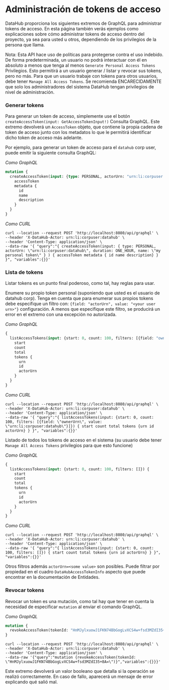 # Administración de tokens de acceso

DataHub proporciona los siguientes extremos de GraphQL para administrar tokens de acceso. En esta página también verás ejemplos
como explicaciones sobre cómo administrar tokens de acceso dentro del proyecto, ya sea para usted u otros, dependiendo de los privilegios de la persona que llama.

Nota: Esta API hace uso de políticas para protegerse contra el uso indebido. De forma predeterminada, un usuario no podrá interactuar con él en absoluto a menos que tenga al menos `Generate Personal Access Tokens` Privilegios.
Esto permitirá a un usuario generar / listar y revocar sus tokens, pero no más.
Para que un usuario trabaje con tokens para otros usuarios, debe tener `Manage All Access Tokens`.
Se recomienda ENCARECIDAMENTE que solo los administradores del sistema DataHub tengan privilegios de nivel de administración.

### Generar tokens

Para generar un token de acceso, simplemente use el botón `createAccessToken(input: GetAccessTokenInput!)` Consulta GraphQL.
Este extremo devolverá un `AccessToken` objeto, que contiene la propia cadena de token de acceso junto con los metadatos
lo que le permitirá identificar dicho token de acceso más adelante.

Por ejemplo, para generar un token de acceso para el `datahub` corp user, puede emitir la siguiente consulta GraphQL:

*Como GraphQL*

```graphql
mutation {
  createAccessToken(input: {type: PERSONAL, actorUrn: "urn:li:corpuser:datahub", duration: ONE_HOUR, name: "my personal token"}) {
    accessToken
    metadata {
      id
      name
      description
    }
  }
}
```

*Como CURL*

```curl
curl --location --request POST 'http://localhost:8080/api/graphql' \
--header 'X-DataHub-Actor: urn:li:corpuser:datahub' \
--header 'Content-Type: application/json' \
--data-raw '{ "query":"{ createAccessToken(input: { type: PERSONAL, actorUrn: \"urn:li:corpuser:datahub\", duration: ONE_HOUR, name: \"my personal token\" } ) { accessToken metadata { id name description} } }", "variables":{}}'
```

### Lista de tokens

Listar tokens es un punto final poderoso, como tal, hay reglas para usar.

Enumere su propio token personal (suponiendo que usted es el usuario de datahub corp). Tenga en cuenta que para enumerar sus propios tokens debe
especifique un filtro con: `{field: "actorUrn", value: "<your user urn>"}` configuración. A menos que especifique este filtro, se producirá un error en el extremo con una excepción no autorizada.

*Como GraphQL*

```graphql
{
  listAccessTokens(input: {start: 0, count: 100, filters: [{field: "ownerUrn", value: "urn:li:corpuser:datahub"}]}) {
    start
    count
    total
    tokens {
      urn
      id
      actorUrn
    }
  }
}
```

*Como CURL*

```curl
curl --location --request POST 'http://localhost:8080/api/graphql' \
--header 'X-DataHub-Actor: urn:li:corpuser:datahub' \
--header 'Content-Type: application/json' \
--data-raw '{ "query":"{ listAccessTokens(input: {start: 0, count: 100, filters: [{field: \"ownerUrn\", value: \"urn:li:corpuser:datahub\"}]}) { start count total tokens {urn id actorUrn} } }", "variables":{}}'
```

Listado de todos los tokens de acceso en el sistema (su usuario debe tener `Manage All Access Tokens` privilegios para que esto funcione)

*Como GraphQL*

```graphql
{
  listAccessTokens(input: {start: 0, count: 100, filters: []}) {
    start
    count
    total
    tokens {
      urn
      id
      actorUrn
    }
  }
}
```

*Como CURL*

```curl
curl --location --request POST 'http://localhost:8080/api/graphql' \
--header 'X-DataHub-Actor: urn:li:corpuser:datahub' \
--header 'Content-Type: application/json' \
--data-raw '{ "query":"{ listAccessTokens(input: {start: 0, count: 100, filters: []}) { start count total tokens {urn id actorUrn} } }", "variables":{}}'
```

Otros filtros además `actorUrn=<some value>` son posibles. Puede filtrar por propiedad en el cuadro `DataHubAccessTokenInfo` aspecto que puede encontrar en la documentación de Entidades.

### Revocar tokens

Revocar un token es una mutación, como tal hay que tener en cuenta la necesidad de especificar `mutation` al enviar el comando GraphQL.

*Como GraphQL*

```graphql
mutation {
  revokeAccessToken(tokenId: "HnMJylxuowJ1FKN74BbGogLvXCS4w+fsd3MZdI35+8A=")
}
```

```curl
curl --location --request POST 'http://localhost:8080/api/graphql' \
--header 'X-DataHub-Actor: urn:li:corpuser:datahub' \
--header 'Content-Type: application/json' \
--data-raw '{"query":"mutation {revokeAccessToken(tokenId: \"HnMJylxuowJ1FKN74BbGogLvXCS4w+fsd3MZdI35+8A=\")}","variables":{}}}'
```

Este extremo devolverá un valor booleano que detalla si la operación se realizó correctamente. En caso de fallo, aparecerá un mensaje de error explicando qué salió mal.
